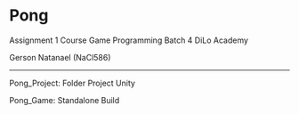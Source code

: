 # Pong
 
Assignment 1 Course Game Programming Batch 4 DiLo Academy 

Gerson Natanael (NaCl586) 

------------------------
 
Pong_Project: Folder Project Unity

Pong_Game: Standalone Build

